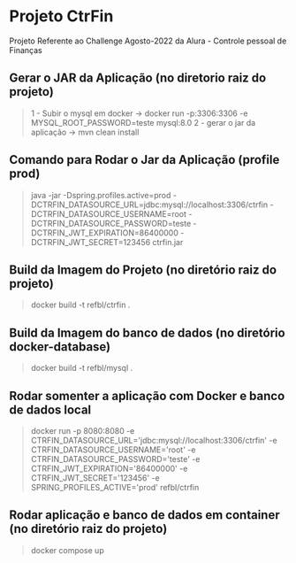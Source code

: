 
# **Projeto CtrFin**
Projeto Referente ao Challenge Agosto-2022 da Alura - Controle pessoal de Finanças

## **Gerar o JAR da Aplicação (no diretorio raiz do projeto)**
>1 - Subir o mysql em docker  -> docker run -p:3306:3306 -e MYSQL_ROOT_PASSWORD=teste mysql:8.0
>2 - gerar o jar da aplicação -> mvn clean install

## **Comando para Rodar o Jar da Aplicação (profile prod)**
>java -jar -Dspring.profiles.active=prod -DCTRFIN_DATASOURCE_URL=jdbc:mysql://localhost:3306/ctrfin -DCTRFIN_DATASOURCE_USERNAME=root -DCTRFIN_DATASOURCE_PASSWORD=teste -DCTRFIN_JWT_EXPIRATION=86400000 -DCTRFIN_JWT_SECRET=123456 ctrfin.jar

## **Build da Imagem do Projeto (no diretório raiz do projeto)**
>docker build -t refbl/ctrfin .

## **Build da Imagem do banco de dados (no diretório docker-database)**
>docker build -t refbl/mysql .

## **Rodar somenter a aplicação com Docker e banco de dados local**
>docker run -p 8080:8080 -e CTRFIN_DATASOURCE_URL='jdbc:mysql://localhost:3306/ctrfin' -e CTRFIN_DATASOURCE_USERNAME='root' -e CTRFIN_DATASOURCE_PASSWORD='teste' -e CTRFIN_JWT_EXPIRATION='86400000' -e CTRFIN_JWT_SECRET='123456' -e SPRING_PROFILES_ACTIVE='prod' refbl/ctrfin

## **Rodar aplicação e banco de dados em container (no diretório raiz do projeto)**
>docker compose up
